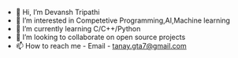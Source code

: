 - 👋 Hi, I’m Devansh Tripathi
- 👀 I’m interested in Competetive Programming,AI,Machine learning
- 🌱 I’m currently learning C/C++/Python
- 💞️ I’m looking to collaborate on open source projects
- 📫 How to reach me - Email - tanay.gta7@gmail.com

<!---
IamTANAYTRIPATHI/IamTANAYTRIPATHI is a ✨ special ✨ repository because its `README.md` (this file) appears on your GitHub profile.
You can click the Preview link to take a look at your changes.
--->
